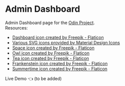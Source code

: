 # Admin Dashboard
Admin Dashboard page for the [Odin Project](https://www.theodinproject.com/lessons/node-path-intermediate-html-and-css-admin-dashboard).<br />
Resources:
* [Dashboard icon created by Freepik - Flaticon](https://www.flaticon.com/free-icons/dashboard)
* [Various SVG icons provided by Material Design Icons](https://pictogrammers.com/library/mdi/)
* [Space icon created by Freepik - Flaticon](https://www.flaticon.com/free-icons/space)
* [Owl icon created by Freepik - Flaticon](https://www.flaticon.com/free-icons/owl)
* [Tea icon created by Freepik - Flaticon](https://www.flaticon.com/free-icons/tea)
* [Frankenstein icon created by Freepik - Flaticon](https://www.flaticon.com/free-icons/frankenstein)
* [Summertime icon created by Freepik - Flaticon](https://www.flaticon.com/free-icons/summertime)

Live Demo :point_left: (to be added)